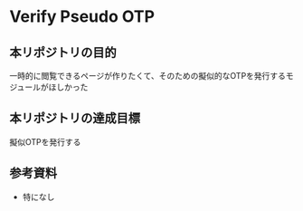 # Verify Pseudo OTP

## 本リポジトリの目的
一時的に閲覧できるページが作りたくて、そのための擬似的なOTPを発行するモジュールがほしかった

## 本リポジトリの達成目標
擬似OTPを発行する

## 参考資料
- 特になし
